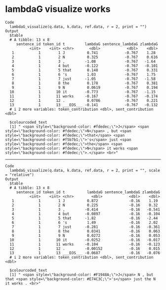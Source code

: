 # lambdaG visualize works

    Code
      lambdaG_visualize(q.data, k.data, ref.data, r = 2, print = "")
    Output
      $table
      # A tibble: 13 x 8
         sentence_id token_id t         lambdaG sentence_lambdaG zlambdaG
               <int>    <int> <chr>       <dbl>            <dbl>    <dbl>
       1           1        1 J          0.741            -0.767    1.28 
       2           1        2 N          0.325            -0.767    0.616
       3           1        3 ,         -1.08             -0.767   -1.64 
       4           1        4 but       -0.122            -0.767   -0.101
       5           1        5 that       0.148            -0.767    0.331
       6           1        6 's         1.03             -0.767    1.75 
       7           1        7 just      -1.05             -0.767   -1.58 
       8           1        8 the        0.178            -0.767    0.381
       9           1        9 N          0.0619           -0.767    0.194
      10           1       10 it        -0.773            -0.767   -1.15 
      11           1       11 works     -0.167            -0.767   -0.174
      12           1       12 .          0.0786           -0.767    0.221
      13           1       13 ___EOS___ -0.141            -0.767   -0.132
      # i 2 more variables: token_contribution <dbl>, sent_contribution <dbl>
      
      $colourcoded_text
      [1] " <span style=\"background-color: #fdedec;\">J</span> <span style=\"background-color: #fdedec;\">N</span> , but <span style=\"background-color: #fdedec;\">that</span> <span style=\"background-color: #f5b7b1;\">'s</span> just <span style=\"background-color: #fdedec;\">the</span> <span style=\"background-color: #fdedec;\">N</span> it works <span style=\"background-color: #fdedec;\">.</span> <br>"
      

---

    Code
      lambdaG_visualize(q.data, k.data, ref.data, r = 2, print = "", scale = "relative")
    Output
      $table
      # A tibble: 13 x 8
         sentence_id token_id t          lambdaG sentence_lambdaG zlambdaG
               <int>    <int> <chr>        <dbl>            <dbl>    <dbl>
       1           1        1 J          0.872              -0.16    1.19 
       2           1        2 N          0.225              -0.16    0.32 
       3           1        3 ,         -0.414              -0.16   -0.541
       4           1        4 but       -0.0897             -0.16   -0.104
       5           1        5 that      -1.82               -0.16   -2.44 
       6           1        6 's         1.49               -0.16    2.02 
       7           1        7 just      -0.281              -0.16   -0.361
       8           1        8 the        0.0341             -0.16    0.063
       9           1        9 N          0.0272             -0.16    0.053
      10           1       10 it        -0.0252             -0.16   -0.017
      11           1       11 works     -0.104              -0.16   -0.123
      12           1       12 .         -0.00152            -0.16    0.015
      13           1       13 ___EOS___ -0.0687             -0.16   -0.076
      # i 2 more variables: token_contribution <dbl>, sent_contribution <dbl>
      
      $colourcoded_text
      [1] " <span style=\"background-color: #F1948A;\">J</span> N , but that <span style=\"background-color: #E74C3C;\">'s</span> just the N it works . <br>"
      

